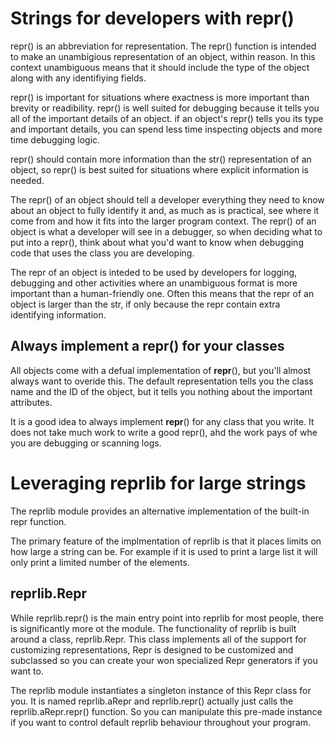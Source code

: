 # Strings for developers with repr()

repr() is an abbreviation for representation.  The repr() function is intended to make an unambigious representation of an object, within reason.  In this context unambiguous means that it should include the type of the object along with any identifiying fields.

repr() is important for situations where exactness is more important than brevity or readibility.  repr() is well suited for debugging because it tells you all of the important details of an object.  if an object's repr() tells you its type and important details, you can spend less time inspecting objects and more time debugging logic.

repr() should contain more information than the str() representation of an object, so repr() is best suited for situations where explicit information is needed.

The repr() of an object should tell a developer everything they need to know about an object to fully identify it and, as much as is practical, see where it come from and how it fits into the larger program context.  The repr() of an object is what a developer will see in a debugger, so when deciding what to put into a repr(), think about what you'd want to know when debugging code that uses the class you are developing.

The repr of an object is inteded to be used by developers for logging, debugging and other activities where an unambiguous format is more important than a human-friendly one.  Often this means that the repr of an object is larger than the str, if only because the repr contain extra identifying information.

## Always implement a repr() for your classes

All objects come with a defual implementation of __repr__(), but you'll almost always want to overide this.  The default representation tells you the class name and the ID of the object, but it tells you nothing about the important attributes.

It is a good idea to always implement __repr__() for any class that you write.  It does not take much work to write a good repr(), ahd the work pays of whe you are debugging or scanning logs.

# Leveraging reprlib for large strings

The reprlib module provides an alternative implementation of the built-in repr function.

The primary feature of the implmentation of reprlib is that it places limits on how large a string can be. For example if it is used to print a large list it will only print a limited number of the elements.

## reprlib.Repr

While reprlib.repr() is the main entry point into reprlib for most people, there is significantly more ot the module.  The functionality of reprlib is built around a class, reprlib.Repr.  This class implements all of the support for customizing representations, Repr is designed to be customized and subclassed so you can create your won specialized Repr generators if you want to.

The reprlib module instantiates a singleton instance of this Repr class for you.  It is named reprlib.aRepr and reprlib.repr() actually just calls the reprlib.aRepr.repr() function.  So you can manipulate this pre-made instance if you want to control default reprlib behaviour throughout your program.